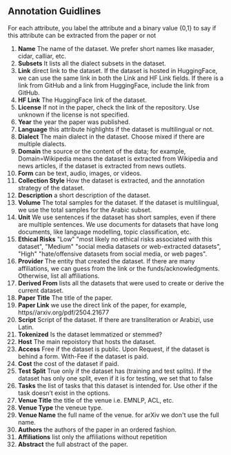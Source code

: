 ## Annotation Guidlines
For each attribute, you label the attribute and a binary value {0,1} to say if this attribute can be extracted from the paper or not
1. **Name** The name of the dataset. We prefer short names like masader, cidar, calliar, etc.
2. **Subsets** It lists all the dialect subsets in the dataset. 
3. **Link** direct link to the dataset. If the dataset is hosted in HuggingFace, we can use the same link in both the Link and HF Link fields. If there is a link from GitHub and a link from HuggingFace, include the link from GitHub. 
4. **HF Link** The HuggingFace link of the dataset.
5. **License** If not in the paper, check the link of the repository. Use unknown if the license is not specified.
6. **Year** the year the paper was published.
7. **Language** this attribute highlights if the dataset is multilingual or not.
8. **Dialect** The main dialect in the dataset. Choose mixed if there are multiple dialects.
9. **Domain** the source or the content  of the data; for example, Domain=Wikipedia means the dataset is extracted from Wikipedia and news articles, if the dataset is extracted from news outlets.
10. **Form** can be text, audio, images, or videos.
11. **Collection Style** How the dataset is extracted, and the annotation strategy of the dataset.
12. **Description** a short description of the dataset. 
13. **Volume** The total samples for the dataset. If the dataset is multilingual, we use the total samples for the Arabic subset.
14. **Unit** We use sentences if the dataset has short samples, even if there are multiple sentences. We use documents for datasets that have long documents, like language modelling, topic classification, etc.
15. **Ethical Risks** "Low" "most likely no ethical risks associated with this dataset", "Medium" "social media datasets or web-extracted datasets", "High" "hate/offensive datasets from social media, or web pages".
16. **Provider** The entity that created the dataset. If there are many affiliations, we can guess from the link or the funds/acknowledgments. Otherwise, list all affiliations. 
17. **Derived From** lists all the datasets that were used to create or derive the current dataset.
18. **Paper Title** The title of the paper.
19. **Paper Link** we use the direct link of the paper, for example, https//arxiv.org/pdf/2504.21677
20. **Script** Script of the dataset. If there are transliteration or Arabizi, use Latin. 
21. **Tokenized** Is the dataset lemmatized or stemmed?
22. **Host** The main repoistory that hosts the dataset.  
23. **Access** Free if the dataset is public. Upon Request, if the dataset is behind a form. With-Fee if the dataset is paid. 
24. **Cost** the cost of the dataset if paid. 
25. **Test Split** True only if the dataset has (training and test splits). If the dataset has only one split, even if it is for testing, we set that to false
26. **Tasks** the list of tasks that this dataset is intended for. Use other if the task doesn’t exist in the options.
27. **Venue Title** the title of the venue i.e. EMNLP, ACL, etc.
28. **Venue Type** the veneue type.
29. **Venue Name** the full name of the venue. for arXiv we don't use the full name.
30. **Authors** the authors of the paper in an ordered fashion.
31. **Affiliations** list only the affiliations without repetition
32. **Abstract** the full abstract of the paper. 